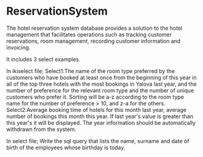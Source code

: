 # ReservationSystem
The hotel reservation system database provides a solution to the hotel management that facilitates operations such as tracking customer reservations, room management, recording customer information and invoicing.

It includes 3 select examples.

In ikiselect file;
Select1:The name of the room type preferred by the customers who have booked at least once from the beginning of this year in all of the top three hotels with the most bookings in Yalova last year, and the number of preference for the relevant room type and the number of unique customers who prefer it. Sorting will be a-z according to the room type name for the number of preference > 10, and z-a for the others.
Select2:Average booking time of hotels for this month last year, average number of bookings this month this year. If last year's value is greater than this year's it will be displayed. The year information should be automatically withdrawn from the system.

In select file;
Write the sql query that lists the name, surname and date of birth of the employees whose birthday is today.
